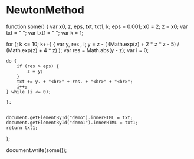 # NewtonMethod

function some() {
    var x0, z, eps, txt, txt1, k;
    eps = 0.001;
    x0 = 2;
    z = x0;
    var txt = " ";
    var txt1 = " ";
    var k = 1;
    
    
    
for (; k <= 10; k++) {
    var y, res , i;
    y = z - ( (Math.exp(z) + 2 * z * z - 5) / (Math.exp(z) + 4 * z) );
    var res = Math.abs(y - z);
    var i = 0;
        
    do {
        if (res > eps) {
            z = y;
        }
        txt += y. + "<br>" + res. + "<br>" + "<br>";
        i++;
    } while (i <= 0);    
        
    };
   
    
    document.getElementById("demo").innerHTML = txt;
    document.getElementById("demo1").innerHTML = txt1;
    return txt1;
};

document.write(some());
